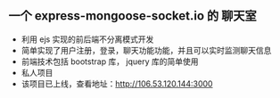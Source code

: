 ## 一个 express-mongoose-socket.io 的 聊天室
 - 利用 ejs 实现的前后端不分离模式开发
 - 简单实现了用户注册，登录，聊天功能功能，并且可以实时监测聊天信息
 - 前端技术包括 bootstrap 库， jquery 库的简单使用
 - 私人项目
 - 该项目已上线，查看地址：http://106.53.120.144:3000
